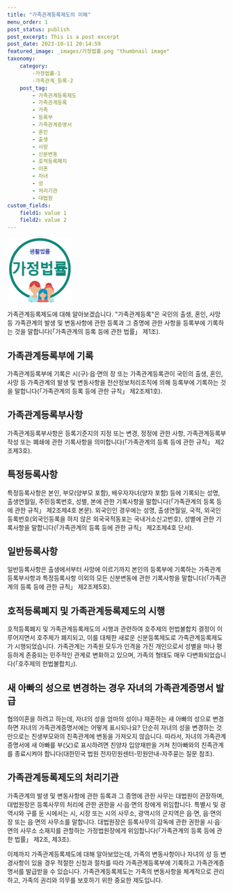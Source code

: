 ```yaml
---
title: "가족관계등록제도의 이해"
menu_order: 1
post_status: publish
post_excerpt: This is a post excerpt
post_date: 2023-10-11 20:14:59
featured_image: _images/가정법률.png "thumbnail image"
taxonomy:
    category:
        -가정법률-1
        -가족관계_등록-2
    post_tag:
        - 가족관계등록제도
        - 가족관계등록
        - 가족
        - 등록부
        - 가족관계증명서
        - 혼인
        - 출생
        - 사망
        - 신분변동
        - 호적등록폐지
        - 이혼
        - 자녀
        - 성
        - 처리기관
        - 대법원
custom_fields:
    field1: value 1
    field2: value 2
---
```


![가정법률](가정법률.png "thumbnail image")

가족관계등록제도에 대해 알아보겠습니다. "가족관계등록"은 국민의 출생, 혼인, 사망 등 가족관계의 발생 및 변동사항에 관한 등록과 그 증명에 관한 사항을 등록부에 기록하는 것을 말합니다(「가족관계의 등록 등에 관한 법률」 제1조).

## 가족관계등록부에 기록

가족관계등록부에 기록은 시(구)·읍·면의 장 또는 가족관계등록관이 국민의 출생, 혼인, 사망 등 가족관계의 발생 및 변동사항을 전산정보처리조직에 의해 등록부에 기록하는 것을 말합니다(「가족관계의 등록 등에 관한 규칙」 제2조제1호).

## 가족관계등록부사항

가족관계등록부사항은 등록기준지의 지정 또는 변경, 정정에 관한 사항, 가족관계등록부 작성 또는 폐쇄에 관한 기록사항을 의미합니다(「가족관계의 등록 등에 관한 규칙」 제2조제3호).

## 특정등록사항

특정등록사항은 본인, 부모(양부모 포함), 배우자자녀(양자 포함) 등에 기록되는 성명, 출생연월일, 주민등록번호, 성별, 본에 관한 기록사항을 말합니다(「가족관계의 등록 등에 관한 규칙」 제2조제4호 본문). 외국인인 경우에는 성명, 출생연월일, 국적, 외국인등록번호(외국인등록을 하지 않은 외국국적동포는 국내거소신고번호), 성별에 관한 기록사항을 말합니다(「가족관계의 등록 등에 관한 규칙」 제2조제4호 단서).

## 일반등록사항

일반등록사항은 출생에서부터 사망에 이르기까지 본인의 등록부에 기록하는 가족관계등록부사항과 특정등록사항 이외의 모든 신분변동에 관한 기록사항을 말합니다(「가족관계의 등록 등에 관한 규칙」 제2조제5호).

## 호적등록폐지 및 가족관계등록제도의 시행

호적등록폐지 및 가족관계등록제도의 시행과 관련하여 호주제의 헌법불합치 결정이 이루어지면서 호주제가 폐지되고, 이를 대체한 새로운 신분등록제도로 가족관계등록제도가 시행되었습니다. 가족관계는 가족원 모두가 인격을 가진 개인으로서 성별을 떠나 평등하게 존중되는 민주적인 관계로 변화하고 있으며, 가족의 형태도 매우 다변화되었습니다(「호주제의 헌법불합치」).

## 새 아빠의 성으로 변경하는 경우 자녀의 가족관계증명서 발급

협의이혼을 하려고 하는데, 자녀의 성을 엄마의 성이나 재혼하는 새 아빠의 성으로 변경하면 자녀의 가족관계증명서에는 어떻게 표시되나요? 단순히 자녀의 성을 변경하는 것만으로는 친생부모와의 친족관계에 변동을 가져오지 않습니다. 따라서, 자녀의 가족관계증명서에 새 아빠를 부(父)로 표시하려면 친양자 입양재판을 거쳐 친아빠와의 친족관계를 종료시켜야 합니다(대한민국 법원 전자민원센터-민원안내-자주묻는 질문 참조).

## 가족관계등록제도의 처리기관

가족관계의 발생 및 변동사항에 관한 등록과 그 증명에 관한 사무는 대법원이 관장하며, 대법원장은 등록사무의 처리에 관한 권한을 시·읍·면의 장에게 위임합니다. 특별시 및 광역시와 구를 둔 시에서는 시, 시장 또는 시의 사무소, 광역시의 군지역은 읍·면, 읍·면의 장 또는 읍·면의 사무소를 말합니다. 대법원장은 등록사무의 감독에 관한 권한을 시·읍·면의 사무소 소재지를 관할하는 가정법원장에게 위임합니다(「가족관계의 등록 등에 관한 법률」 제2조, 제3조).

이제까지 가족관계등록제도에 대해 알아보았는데, 가족의 변동사항이나 자녀의 성 등 변경사항이 있을 경우 적절한 신청과 절차를 따라 가족관계등록부에 기록하고 가족관계증명서를 발급받을 수 있습니다. 가족관계등록제도는 가족의 변동사항을 체계적으로 관리하고, 가족의 권리와 의무를 보호하기 위한 중요한 제도입니다.
